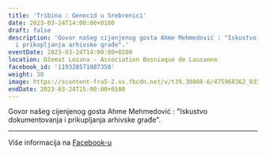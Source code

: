 ```yaml
---
title: 'Tribina : Genocid u Srebrenici'
date: 2023-03-24T14:00:00+0100
draft: false
description: 'Govor našeg cijenjenog gosta Ahme Mehmedović : "Iskustvo dokumentovanja
  i prikupljanja arhivske građe".'
eventDate: 2023-03-24T14:00:00+0100
location: Džemat Lozana - Association Bosniaque de Lausanne
facebook_id: '119328571087358'
weight: 30
image: https://scontent-fra5-2.xx.fbcdn.net/v/t39.30808-6/475968362_935496025377664_1254503329331924344_n.jpg?_nc_cat=109&ccb=1-7&_nc_sid=9e60e4&_nc_ohc=R4RKLM7xHokQ7kNvwFrQemZ&_nc_oc=Adkw-ozPQd65aEAtF58NzCq45cfOYGutOfzROjM-PhVerna56gal8DP86EjwRHKe400&_nc_zt=23&_nc_ht=scontent-fra5-2.xx&edm=ABTKTjYEAAAA&_nc_gid=FpbBph8ZKgp8-THeh6NZLQ&oh=00_AfKB-REWpXNVC17nsQH3XGjh180QzJp1SDpn7R8hpQOt-A&oe=68248647
endDate: 2023-03-24T15:00:00+0100
---
```


Govor našeg cijenjenog gosta Ahme Mehmedović : "Iskustvo dokumentovanja i prikupljanja arhivske građe".

---

Više informacija na [Facebook-u](https://facebook.com/events/119328571087358)